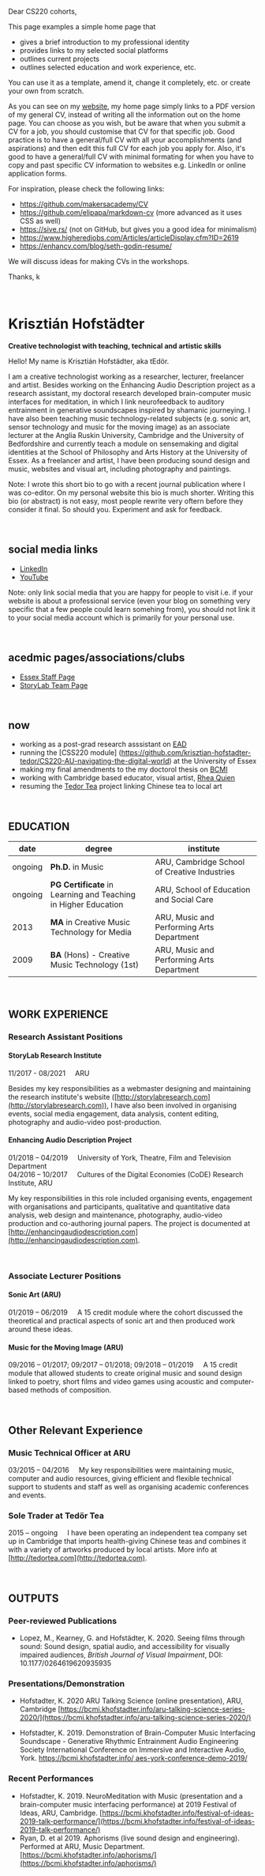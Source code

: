 Dear CS220 cohorts, 

This page examples a simple home page that

- gives a brief introduction to my professional identity
- provides links to my selected social platforms
- outlines current projects
- outlines selected education and work experience, etc. 

You can use it as a template, amend it, change it completely, etc. or create your own from scratch. 

As you can see on my [website](https://khofstadter.com/), my home page simply links to a PDF version of my general CV, instead of writing all the information out on the home page. You can choose as you wish, but be aware that when you submit a CV for a job, you should customise that CV for that specific job. Good practice is to have a general/full CV with all your accomplishments (and aspirations) and then edit this full CV for each job you apply for. Also, it's good to have a general/full CV with minimal formating for when you have to copy and past specific CV information to websites e.g. LinkedIn or online application forms. 

For inspiration, please check the following links:

- https://github.com/makersacademy/CV
- https://github.com/elipapa/markdown-cv (more advanced as it uses CSS as well)
- https://sive.rs/ (not on GitHub, but gives you a good idea for minimalism)
- https://www.higheredjobs.com/Articles/articleDisplay.cfm?ID=2619
- https://enhancv.com/blog/seth-godin-resume/

We will discuss ideas for making CVs in the workshops.

Thanks, k

<br>

# Krisztián Hofstädter
**Creative technologist with teaching, technical and artistic skills**  

Hello! My name is Krisztián Hofstädter, aka tEdör. 

I am a creative technologist working as a researcher, lecturer, freelancer and artist. Besides working on the Enhancing Audio
Description project as a research assistant, my doctoral research developed brain-computer music interfaces for meditation, in which I link neurofeedback to auditory entrainment in generative soundscapes inspired by shamanic journeying. I have also been teaching music technology-related subjects (e.g. sonic art, sensor technology and music for the moving image) as an associate lecturer at the Anglia Ruskin University, Cambridge and the University of Bedfordshire and currently teach a module on sensemaking and digital identities at the School of Philosophy and Arts History at the University of Essex. As a freelancer and artist, I have been producing sound design and music, websites and visual art, including photography and paintings. 

Note: I wrote this short bio to go with a recent journal publication where I was co-editor. On my personal website this bio is much shorter. Writing this bio (or abstract) is not easy, most people rewrite very oftern before they consider it final. So should you. Experiment and ask for feedback. 

<br>

## social media links
- [LinkedIn](https://www.linkedin.com/in/tedor)
- [YouTube](https://www.youtube.com/c/Hofst%C3%A4dterKriszti%C3%A1n_tEd%C3%B6r/videos)

Note: only link social media that you are happy for people to visit i.e. if your website is about a professional service (even your blog on something very specific that a few people could learn somehing from), you should not link it to  your social media account which is primarily for your personal use. 

<br>

## acedmic pages/associations/clubs
- [Essex Staff Page](https://www.essex.ac.uk/people/HOFST49102/krisztian-hofstadter)
- [StoryLab Team Page](https://storylabresearch.com/team/)

<br>

## now
- working as a post-grad research asssistant on [EAD](http://enhancingaudiodescription.com/)
- running the [CSS220 module] (https://github.com/krisztian-hofstadter-tedor/CS220-AU-navigating-the-digital-world) at the University of Essex
- making my final amendments to the my doctorol thesis on [BCMI](https://bcmi.khofstadter.com/)
- working with Cambridge based educator, visual artist, [Rhea Quien](http://rq-art.com/)
- resuming the [Tedor Tea](http://tedortea.com/) project linking Chinese tea to local art

<br>

## EDUCATION

| date | degree | institute |
--- | --- | ---
|ongoing|**Ph.D.** in Music |ARU, Cambridge School of Creative Industries|
| ongoing | **PG Certificate** in Learning and Teaching <br> in Higher Education | ARU, School of Education and Social Care
| 2013 | **MA** in Creative Music Technology for Media | ARU, Music and Performing Arts Department
| 2009 | **BA** (Hons) - Creative Music Technology (1st) | ARU, Music and Performing Arts Department  |

<br>

## WORK EXPERIENCE
### Research Assistant Positions
#### StoryLab Research Institute

11/2017 - 08/2021 &nbsp; &nbsp; ARU

Besides my key responsibilities as a webmaster designing and maintaining the research institute's website ([http://storylabresearch.com](http://storylabresearch.com)), I have also been involved in organising events, social media engagement, data analysis, content editing, photography and audio-video post-production.

#### Enhancing Audio Description Project
01/2018 – 04/2019 &nbsp; &nbsp; University of York, Theatre, Film and Television Department  
04/2016 – 10/2017 &nbsp; &nbsp; Cultures of the Digital Economies (CoDE) Research Institute, ARU  

My key responsibilities in this role included organising events, engagement with organisations and participants, qualitative and quantitative data analysis, web design and maintenance, photography, audio-video production and co-authoring journal papers. The project is documented at [http://enhancingaudiodescription.com](http://enhancingaudiodescription.com).

<br>

### Associate Lecturer Positions

#### Sonic Art (ARU)
01/2019 – 06/2019  &nbsp; &nbsp; A 15 credit module where the cohort discussed the theoretical and practical aspects of sonic art and then produced work around these ideas. 

#### Music for the Moving Image (ARU)
09/2016 – 01/2017; 09/2017 – 01/2018; 09/2018 – 01/2019 &nbsp; &nbsp; A 15 credit module that allowed students to create original music and sound design linked to poetry, short films and video games using acoustic and computer-based methods of composition.

<br>

## Other Relevant Experience
### Music Technical Officer at ARU
03/2015 – 04/2016 &nbsp; &nbsp; My key responsibilities were maintaining music, computer and audio resources, giving efficient and flexible technical support to students and staff as well as organising academic conferences and events.

### Sole Trader at Tedör Tea
2015 – ongoing &nbsp; &nbsp; I have been operating an independent tea company set up in Cambridge that imports health-giving Chinese teas and combines it with a variety of artworks produced by local artists. More info at [http://tedortea.com](http://tedortea.com).

<br>

## OUTPUTS
### Peer-reviewed Publications
- Lopez, M., Kearney, G. and Hofstädter, K. 2020. Seeing films through sound: Sound design, spatial audio, and accessibility for visually impaired audiences, *British Journal of Visual Impairment*, DOI: 10.1177/0264619620935935

### Presentations/Demonstration 
- Hofstadter, K. 2020 ARU Talking Science (online presentation), ARU, Cambridge [https://bcmi.khofstadter.info/aru-talking-science-series-2020/](https://bcmi.khofstadter.info/aru-talking-science-series-2020/)

- Hofstadter, K. 2019. Demonstration of Brain-Computer Music Interfacing Soundscape - Generative Rhythmic Entrainment
Audio Engineering Society International Conference on Immersive and Interactive Audio, York. [https://bcmi.khofstadter.info/ aes-york-conference-demo-2019/](https://bcmi.khofstadter.info/aes-york-conference-demo-2019/)

### Recent Performances
- Hofstadter, K. 2019. NeuroMeditation with Music (presentation and a brain-computer music interfacing performance) at 2019 Festival of Ideas, ARU, Cambridge. [https://bcmi.khofstadter.info/festival-of-ideas-2019-talk-performance/](https://bcmi.khofstadter.info/festival-of-ideas-2019-talk-performance/)
- Ryan, D. et al 2019. Aphorisms (live sound design and engineering). Performed at ARU, Music Department. [https://bcmi.khofstadter.info/aphorisms/](https://bcmi.khofstadter.info/aphorisms/)
